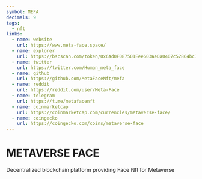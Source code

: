 ```yaml
---
symbol: MEFA
decimals: 9
tags:
  - nft
links:
  - name: website
    url: https://www.meta-face.space/
  - name: explorer
    url: https://bscscan.com/token/0x6Ad0F087501Eee603AeDa0407c52864bc7f83322
  - name: twitter
    url: https://twitter.com/Human_meta_face
  - name: github
    url: https://github.com/MetaFaceNft/mefa
  - name: reddit
    url: https://reddit.com/user/Meta-Face
  - name: telegram
    url: https://t.me/metafacenft
  - name: coinmarketcap
    url: https://coinmarketcap.com/currencies/metaverse-face/
  - name: coingecko
    url: https://coingecko.com/coins/metaverse-face
---
```


# METAVERSE FACE

Decentralized blockchain platform providing Face Nft for Metaverse
